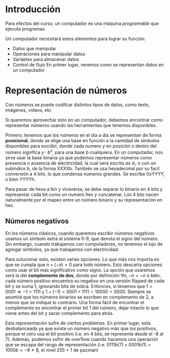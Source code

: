 # Introducción
Para efectos del curso, un computador es una máquina *programable* que ejecuta programas.

Un computador necesitará estos elementos para lograr su función:
- Datos que manipular
- Operaciones para manipular datos
- Variables para almacenar datos
- Control de flujo
En primer lugar, veremos como se representan datos en un computador
# Representación de números
Con números se puede codifcar distintos tipos de datos, como texto, imágenes, videos, etc

Si queremos aprovechar esto en un computador, debemos encontrar como representar números usando las herramientas que tenemos disponibles.

Primero, tenemos que los números en el día a día se representan de forma **posicional**, donde se elige una base en función a la cantidad de símbolos disponibles para escribir, donde cada numero $y$ en posición $x$ dentro del número significa $y\cdot b^x$, para una base $b$ cualquiera. En un computador, nos sirve usar la base binaria ya que podemos representar números como presencia o ausencia de electricidad, la cual será escrita *as is*, o con un subíndice b, de la forma XXXXb. También se usa hexadecimal por su facil conversión a 4 bits, lo que condensa numeros grandes. Se escribe 0xYYYY, o bien YYYYh.

Para pasar de hexa a bin y viceversa, se debe separar lo binario en 4 bits y representar cada bit como un numero hex y concatenar. Los 4 bits nacen naturalmente por el mapeo entre un número binario y su representación en hex.

## Números negativos
En los números clásicos, cuando queremos escribir números negativos usamos un símbolo extra al sistema 0-9, que denota el signo del número. Sin embargo, cuando trabajamos con computadores, no tenemos el lujo de agregar símbolos, ya que trabajamos con electricidad.

Para solucionar esto, existen varias opciones. Lo que más nos importa es que se cumpla que $n + (-n) = 0$ para todo número. Esto descarta opciones como usar el bit más significativo como signo. La opción que usaremos será la del **complemento de dos**,
donde por definición $\forall n, -n = \neg n$ o bién, cada número positivo encuentra su negativo en una versión flipped de cada bit y se suma 1, ignorando bits de sobra. Entonces, si tenemos que $1 = 0001 \Rightarrow -1 = 1111$ y $1 + (-1) = 0001 + 1111 = 10000 = 0000$. Siempre se asumirá que los números binarios se escriben en complemento de 2, a menos que se indique lo contrario. Una forma fácil de encontrar el complemento es encontrar el primer bit 1 del número, dejar intacto lo que viene antes del bit y sacar complemento para atrás.

Esta representación sufre de ciertos problemas. En primer lugar, esta desbalanceada ya que existe un número negativo más que los positivos, porque el cero usa el bit positivo (i.e. en 4 bits, se representa desde el -8 al 7). Además, podemos sufrir de overflow cuando hacemos una operación que se escapa del rango de representación (i.e. $0111b(7) + 0001b(1) = 1000b = -8 \neq 8$, el nivel 255 + 1 de pacman)